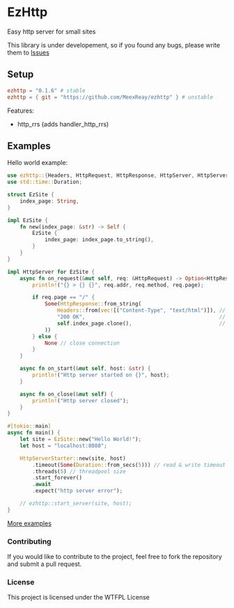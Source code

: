 # EzHttp
Easy http server for small sites

This library is under developement, so if you found any bugs, please write them to [Issues](https://github.com/MeexReay/ezhttp/issues)

## Setup

```toml
ezhttp = "0.1.6" # stable
ezhttp = { git = "https://github.com/MeexReay/ezhttp" } # unstable
```

Features:
- http_rrs (adds handler_http_rrs)

## Examples

Hello world example:
```rust
use ezhttp::{Headers, HttpRequest, HttpResponse, HttpServer, HttpServerStarter};
use std::time::Duration;

struct EzSite {
    index_page: String,
}

impl EzSite {
    fn new(index_page: &str) -> Self {
        EzSite {
            index_page: index_page.to_string(),
        }
    }
}

impl HttpServer for EzSite {
    async fn on_request(&mut self, req: &HttpRequest) -> Option<HttpResponse> {
        println!("{} > {} {}", req.addr, req.method, req.page);

        if req.page == "/" {
            Some(HttpResponse::from_string(
                Headers::from(vec![("Content-Type", "text/html")]), // response headers
                "200 OK",                                           // response status code
                self.index_page.clone(),                            // response body
            ))
        } else {
            None // close connection
        }
    }

    async fn on_start(&mut self, host: &str) {
        println!("Http server started on {}", host);
    }

    async fn on_close(&mut self) {
        println!("Http server closed");
    }
}

#[tokio::main]
async fn main() {
    let site = EzSite::new("Hello World!");
    let host = "localhost:8080";

    HttpServerStarter::new(site, host)
        .timeout(Some(Duration::from_secs(5))) // read & write timeout
        .threads(5) // threadpool size
        .start_forever()
        .await
        .expect("http server error");

    // ezhttp::start_server(site, host);
}
```

[More examples](https://github.com/MeexReay/ezhttp/blob/main/examples)

### Contributing

If you would like to contribute to the project, feel free to fork the repository and submit a pull request.

### License
This project is licensed under the WTFPL License
